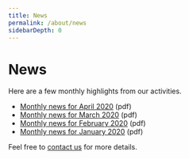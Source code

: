 ```yaml
---
title: News
permalink: /about/news
sidebarDepth: 0
---
```


# News

Here are a few monthly highlights from our activities.

- [Monthly news for April 2020](https://assets.hdc.ntnu.no/assets/news/hunt-cloud-monthly-news-2020-04.pdf) (pdf)
- [Monthly news for March 2020](https://assets.hdc.ntnu.no/assets/news/hunt-cloud-monthly-news-2020-03.pdf) (pdf)
- [Monthly news for February 2020](https://assets.hdc.ntnu.no/assets/news/hunt-cloud-monthly-news-2020-02.pdf) (pdf)
- [Monthly news for January 2020](https://assets.hdc.ntnu.no/assets/news/hunt-cloud-monthly-news-2020-01.pdf) (pdf)

Feel free to [contact us](/contact) for more details.
